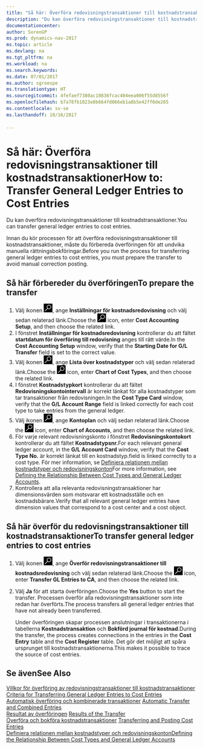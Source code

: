 ```yaml
---
title: "Så här: Överföra redovisningstransaktioner till kostnadstransaktioner"
description: "Du kan överföra redovisningstransaktioner till kostnadstransaktioner."
documentationcenter: 
author: SorenGP
ms.prod: dynamics-nav-2017
ms.topic: article
ms.devlang: na
ms.tgt_pltfrm: na
ms.workload: na
ms.search.keywords: 
ms.date: 07/01/2017
ms.author: sgroespe
ms.translationtype: HT
ms.sourcegitcommit: 4fefaef7380ac10836fcac404eea006f55d8556f
ms.openlocfilehash: b7a78fb1023e8b664fd866eb1a8b5e42ff0de265
ms.contentlocale: sv-se
ms.lasthandoff: 10/16/2017

---
```

# <a name="how-to-transfer-general-ledger-entries-to-cost-entries"></a><span data-ttu-id="6931d-103">Så här: Överföra redovisningstransaktioner till kostnadstransaktioner</span><span class="sxs-lookup"><span data-stu-id="6931d-103">How to: Transfer General Ledger Entries to Cost Entries</span></span>
<span data-ttu-id="6931d-104">Du kan överföra redovisningstransaktioner till kostnadstransaktioner.</span><span class="sxs-lookup"><span data-stu-id="6931d-104">You can transfer general ledger entries to cost entries.</span></span>  

<span data-ttu-id="6931d-105">Innan du kör processen för att överföra redovisningstransaktioner till kostnadstransaktioner, måste du förbereda överföringen för att undvika manuella rättningsbokföringar.</span><span class="sxs-lookup"><span data-stu-id="6931d-105">Before you run the process for transferring general ledger entries to cost entries, you must prepare the transfer to avoid manual correction posting.</span></span>  

## <a name="to-prepare-the-transfer"></a><span data-ttu-id="6931d-106">Så här förbereder du överföringen</span><span class="sxs-lookup"><span data-stu-id="6931d-106">To prepare the transfer</span></span>  

1.  <span data-ttu-id="6931d-107">Välj ikonen ![Söka efter sida eller rapport](media/ui-search/search_small.png "ikonen Söka efter sida eller rapport"), ange **Inställningar för kostnadsredovisning** och välj sedan relaterad länk.</span><span class="sxs-lookup"><span data-stu-id="6931d-107">Choose the ![Search for Page or Report](media/ui-search/search_small.png "Search for Page or Report icon") icon, enter **Cost Accounting Setup**, and then choose the related link.</span></span>  
2.  <span data-ttu-id="6931d-108">I fönstret **Inställningar för kostnadsredovisning** kontrollerar du att fältet **startdatum för överföring till redovisning** anges till rätt värde.</span><span class="sxs-lookup"><span data-stu-id="6931d-108">In the **Cost Accounting Setup** window, verify that the **Starting Date for G/L Transfer** field is set to the correct value.</span></span>  
3.  <span data-ttu-id="6931d-109">Välj ikonen ![Söka efter sida eller rapport](media/ui-search/search_small.png "ikonen Söka efter sida eller rapport"), ange **Lista över kostnadstyper** och välj sedan relaterad länk.</span><span class="sxs-lookup"><span data-stu-id="6931d-109">Choose the ![Search for Page or Report](media/ui-search/search_small.png "Search for Page or Report icon") icon, enter **Chart of Cost Types**, and then choose the related link.</span></span>  
4.  <span data-ttu-id="6931d-110">I fönstret **Kostnadstypkort** kontrollerar du att fältet **Redovisningskontointervall** är korrekt länkat för alla kostnadstyper som tar transaktioner från redovisningen.</span><span class="sxs-lookup"><span data-stu-id="6931d-110">In the **Cost Type Card** window, verify that the **G/L Account Range** field is linked correctly for each cost type to take entries from the general ledger.</span></span>  
5.  <span data-ttu-id="6931d-111">Välj ikonen ![Söka efter sida eller rapport](media/ui-search/search_small.png "ikonen Söka efter sida eller rapport"), ange **Kontoplan** och välj sedan relaterad länk.</span><span class="sxs-lookup"><span data-stu-id="6931d-111">Choose the ![Search for Page or Report](media/ui-search/search_small.png "Search for Page or Report icon") icon, enter **Chart of Accounts**, and then choose the related link.</span></span>  
6.  <span data-ttu-id="6931d-112">För varje relevant redovisningskonto i fönstret **Redovisningskontokort** kontrollerar du att fältet **Kostnadstypsnr.**</span><span class="sxs-lookup"><span data-stu-id="6931d-112">For each relevant general ledger account, in the **G/L Account Card** window, verify that the **Cost Type No.**</span></span> <span data-ttu-id="6931d-113">är korrekt länkat till en kostnadstyp.</span><span class="sxs-lookup"><span data-stu-id="6931d-113">field is linked correctly to a cost type.</span></span> <span data-ttu-id="6931d-114">För mer information, se [Definiera relationen mellan kostnadstyper och redovisningskonton](finance-defining-the-relationship-between-cost-types-and-general-ledger-accounts.md)</span><span class="sxs-lookup"><span data-stu-id="6931d-114">For more information, see [Defining the Relationship Between Cost Types and General Ledger Accounts](finance-defining-the-relationship-between-cost-types-and-general-ledger-accounts.md).</span></span>  
7.  <span data-ttu-id="6931d-115">Kontrollera att alla relevanta redovisningstransaktioner har dimensionsvärden som motsvarar ett kostnadsställe och en kostnadsbärare.</span><span class="sxs-lookup"><span data-stu-id="6931d-115">Verify that all relevant general ledger entries have dimension values that correspond to a cost center and a cost object.</span></span>  

## <a name="to-transfer-general-ledger-entries-to-cost-entries"></a><span data-ttu-id="6931d-116">Så här överför du redovisningstransaktioner till kostnadstransaktioner</span><span class="sxs-lookup"><span data-stu-id="6931d-116">To transfer general ledger entries to cost entries</span></span>  
1.  <span data-ttu-id="6931d-117">Välj ikonen ![Söka efter sida eller rapport](media/ui-search/search_small.png "ikonen Söka efter sida eller rapport"), ange **Överför redovisningstransaktioner till kostnadsredovisning** och välj sedan relaterad länk.</span><span class="sxs-lookup"><span data-stu-id="6931d-117">Choose the ![Search for Page or Report](media/ui-search/search_small.png "Search for Page or Report icon") icon, enter **Transfer GL Entries to CA**, and then choose the related link.</span></span>  
2.  <span data-ttu-id="6931d-118">Välj **Ja** för att starta överföringen.</span><span class="sxs-lookup"><span data-stu-id="6931d-118">Choose the **Yes** button to start the transfer.</span></span> <span data-ttu-id="6931d-119">Processen överför alla redovisningstransaktioner som inte redan har överförts.</span><span class="sxs-lookup"><span data-stu-id="6931d-119">The process transfers all general ledger entries that have not already been transferred.</span></span>  

    <span data-ttu-id="6931d-120">Under överföringen skapar processen anslutningar i transaktionerna i tabellerna **Kostnadstransaktion** och **Bokförd journal för kostnad**.</span><span class="sxs-lookup"><span data-stu-id="6931d-120">During the transfer, the process creates connections in the entries in the **Cost Entry** table and the **Cost Register** table.</span></span> <span data-ttu-id="6931d-121">Det gör det möjligt att spåra ursprunget till kostnadstransaktionerna.</span><span class="sxs-lookup"><span data-stu-id="6931d-121">This makes it possible to trace the source of cost entries.</span></span>  

## <a name="see-also"></a><span data-ttu-id="6931d-122">Se även</span><span class="sxs-lookup"><span data-stu-id="6931d-122">See Also</span></span>  
 <span data-ttu-id="6931d-123">[Villkor för överföring av redovisningstransaktioner till kostnadstransaktioner](finance-criteria-for-transferring-general-ledger-entries-to-cost-entries.md) </span><span class="sxs-lookup"><span data-stu-id="6931d-123">[Criteria for Transferring General Ledger Entries to Cost Entries](finance-criteria-for-transferring-general-ledger-entries-to-cost-entries.md) </span></span>  
 <span data-ttu-id="6931d-124">[Automatisk överföring och kombinerade transaktioner](finance-automatic-transfer-combined-entries.md) </span><span class="sxs-lookup"><span data-stu-id="6931d-124">[Automatic Transfer and Combined Entries](finance-automatic-transfer-combined-entries.md) </span></span>  
 <span data-ttu-id="6931d-125">[Resultat av överföringen](finance-results-of-the-transfer.md) </span><span class="sxs-lookup"><span data-stu-id="6931d-125">[Results of the Transfer](finance-results-of-the-transfer.md) </span></span>  
 <span data-ttu-id="6931d-126">[Överföra och bokföra kostnadstransaktioner](finance-transfer-and-post-cost-entries.md) </span><span class="sxs-lookup"><span data-stu-id="6931d-126">[Transferring and Posting Cost Entries](finance-transfer-and-post-cost-entries.md) </span></span>  
 [<span data-ttu-id="6931d-127">Definiera relationen mellan kostnadstyper och redovisningskonton</span><span class="sxs-lookup"><span data-stu-id="6931d-127">Defining the Relationship Between Cost Types and General Ledger Accounts</span></span>](finance-defining-the-relationship-between-cost-types-and-general-ledger-accounts.md)   

